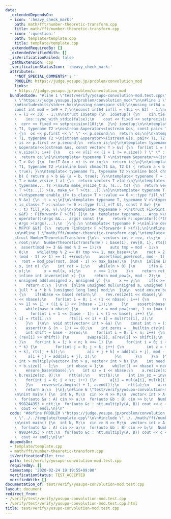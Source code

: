 ```yaml
---
data:
  _extendedDependsOn:
  - icon: ':heavy_check_mark:'
    path: math/fft/number-theoretic-transform.cpp
    title: math/fft/number-theoretic-transform.cpp
  - icon: ':question:'
    path: template/template.cpp
    title: template/template.cpp
  _extendedRequiredBy: []
  _extendedVerifiedWith: []
  _isVerificationFailed: false
  _pathExtension: cpp
  _verificationStatusIcon: ':heavy_check_mark:'
  attributes:
    '*NOT_SPECIAL_COMMENTS*': ''
    PROBLEM: https://judge.yosupo.jp/problem/convolution_mod
    links:
    - https://judge.yosupo.jp/problem/convolution_mod
  bundledCode: "#line 1 \"test/verify/yosupo-convolution-mod.test.cpp\"\n#define PROBLEM\
    \ \"https://judge.yosupo.jp/problem/convolution_mod\"\n\n#line 1 \"template/template.cpp\"\
    \n#include<bits/stdc++.h>\n\nusing namespace std;\n\nusing int64 = long long;\n\
    const int mod = 1e9 + 7;\n\nconst int64 infll = (1LL << 62) - 1;\nconst int inf\
    \ = (1 << 30) - 1;\n\nstruct IoSetup {\n  IoSetup() {\n    cin.tie(nullptr);\n\
    \    ios::sync_with_stdio(false);\n    cout << fixed << setprecision(10);\n  \
    \  cerr << fixed << setprecision(10);\n  }\n} iosetup;\n\n\ntemplate< typename\
    \ T1, typename T2 >\nostream &operator<<(ostream &os, const pair< T1, T2 >& p)\
    \ {\n  os << p.first << \" \" << p.second;\n  return os;\n}\n\ntemplate< typename\
    \ T1, typename T2 >\nistream &operator>>(istream &is, pair< T1, T2 > &p) {\n \
    \ is >> p.first >> p.second;\n  return is;\n}\n\ntemplate< typename T >\nostream\
    \ &operator<<(ostream &os, const vector< T > &v) {\n  for(int i = 0; i < (int)\
    \ v.size(); i++) {\n    os << v[i] << (i + 1 != v.size() ? \" \" : \"\");\n  }\n\
    \  return os;\n}\n\ntemplate< typename T >\nistream &operator>>(istream &is, vector<\
    \ T > &v) {\n  for(T &in : v) is >> in;\n  return is;\n}\n\ntemplate< typename\
    \ T1, typename T2 >\ninline bool chmax(T1 &a, T2 b) { return a < b && (a = b,\
    \ true); }\n\ntemplate< typename T1, typename T2 >\ninline bool chmin(T1 &a, T2\
    \ b) { return a > b && (a = b, true); }\n\ntemplate< typename T = int64 >\nvector<\
    \ T > make_v(size_t a) {\n  return vector< T >(a);\n}\n\ntemplate< typename T,\
    \ typename... Ts >\nauto make_v(size_t a, Ts... ts) {\n  return vector< decltype(make_v<\
    \ T >(ts...)) >(a, make_v< T >(ts...));\n}\n\ntemplate< typename T, typename V\
    \ >\ntypename enable_if< is_class< T >::value == 0 >::type fill_v(T &t, const\
    \ V &v) {\n  t = v;\n}\n\ntemplate< typename T, typename V >\ntypename enable_if<\
    \ is_class< T >::value != 0 >::type fill_v(T &t, const V &v) {\n  for(auto &e\
    \ : t) fill_v(e, v);\n}\n\ntemplate< typename F >\nstruct FixPoint : F {\n  FixPoint(F\
    \ &&f) : F(forward< F >(f)) {}\n \n  template< typename... Args >\n  decltype(auto)\
    \ operator()(Args &&... args) const {\n    return F::operator()(*this, forward<\
    \ Args >(args)...);\n  }\n};\n \ntemplate< typename F >\ninline decltype(auto)\
    \ MFP(F &&f) {\n  return FixPoint< F >{forward< F >(f)};\n}\n#line 4 \"test/verify/yosupo-convolution-mod.test.cpp\"\
    \n\n#line 1 \"math/fft/number-theoretic-transform.cpp\"\ntemplate< int mod >\n\
    struct NumberTheoreticTransform {\n\n  vector< int > rev, rts;\n  int base, max_base,\
    \ root;\n\n  NumberTheoreticTransform() : base(1), rev{0, 1}, rts{0, 1} {\n  \
    \  assert(mod >= 3 && mod % 2 == 1);\n    auto tmp = mod - 1;\n    max_base =\
    \ 0;\n    while(tmp % 2 == 0) tmp >>= 1, max_base++;\n    root = 2;\n    while(mod_pow(root,\
    \ (mod - 1) >> 1) == 1) ++root;\n    assert(mod_pow(root, mod - 1) == 1);\n  \
    \  root = mod_pow(root, (mod - 1) >> max_base);\n  }\n\n  inline int mod_pow(int\
    \ x, int n) {\n    int ret = 1;\n    while(n > 0) {\n      if(n & 1) ret = mul(ret,\
    \ x);\n      x = mul(x, x);\n      n >>= 1;\n    }\n    return ret;\n  }\n\n \
    \ inline int inverse(int x) {\n    return mod_pow(x, mod - 2);\n  }\n\n  inline\
    \ unsigned add(unsigned x, unsigned y) {\n    x += y;\n    if(x >= mod) x -= mod;\n\
    \    return x;\n  }\n\n  inline unsigned mul(unsigned a, unsigned b) {\n    return\
    \ 1ull * a * b % (unsigned long long) mod;\n  }\n\n  void ensure_base(int nbase)\
    \ {\n    if(nbase <= base) return;\n    rev.resize(1 << nbase);\n    rts.resize(1\
    \ << nbase);\n    for(int i = 0; i < (1 << nbase); i++) {\n      rev[i] = (rev[i\
    \ >> 1] >> 1) + ((i & 1) << (nbase - 1));\n    }\n    assert(nbase <= max_base);\n\
    \    while(base < nbase) {\n      int z = mod_pow(root, 1 << (max_base - 1 - base));\n\
    \      for(int i = 1 << (base - 1); i < (1 << base); i++) {\n        rts[i <<\
    \ 1] = rts[i];\n        rts[(i << 1) + 1] = mul(rts[i], z);\n      }\n      ++base;\n\
    \    }\n  }\n\n  void ntt(vector< int > &a) {\n    const int n = (int) a.size();\n\
    \    assert((n & (n - 1)) == 0);\n    int zeros = __builtin_ctz(n);\n    ensure_base(zeros);\n\
    \    int shift = base - zeros;\n    for(int i = 0; i < n; i++) {\n      if(i <\
    \ (rev[i] >> shift)) {\n        swap(a[i], a[rev[i] >> shift]);\n      }\n   \
    \ }\n    for(int k = 1; k < n; k <<= 1) {\n      for(int i = 0; i < n; i += 2\
    \ * k) {\n        for(int j = 0; j < k; j++) {\n          int z = mul(a[i + j\
    \ + k], rts[j + k]);\n          a[i + j + k] = add(a[i + j], mod - z);\n     \
    \     a[i + j] = add(a[i + j], z);\n        }\n      }\n    }\n  }\n\n  vector<\
    \ int > multiply(vector< int > a, vector< int > b) {\n    int need = a.size()\
    \ + b.size() - 1;\n    int nbase = 1;\n    while((1 << nbase) < need) nbase++;\n\
    \    ensure_base(nbase);\n    int sz = 1 << nbase;\n    a.resize(sz, 0);\n   \
    \ b.resize(sz, 0);\n    ntt(a);\n    ntt(b);\n    int inv_sz = inverse(sz);\n\
    \    for(int i = 0; i < sz; i++) {\n      a[i] = mul(a[i], mul(b[i], inv_sz));\n\
    \    }\n    reverse(a.begin() + 1, a.end());\n    ntt(a);\n    a.resize(need);\n\
    \    return a;\n  }\n};\n#line 6 \"test/verify/yosupo-convolution-mod.test.cpp\"\
    \n\nint main() {\n  int N, M;\n  cin >> N >> M;\n  vector< int > A(N), B(M);\n\
    \  for(auto &a : A) cin >> a;\n  for(auto &b : B) cin >> b;\n  NumberTheoreticTransform<\
    \ 998244353 > ntt;\n  for(auto &c : ntt.multiply(A, B)) cout << c << \" \";\n\
    \  cout << endl;\n}\n"
  code: "#define PROBLEM \"https://judge.yosupo.jp/problem/convolution_mod\"\n\n#include\
    \ \"../../template/template.cpp\"\n\n#include \"../../math/fft/number-theoretic-transform.cpp\"\
    \n\nint main() {\n  int N, M;\n  cin >> N >> M;\n  vector< int > A(N), B(M);\n\
    \  for(auto &a : A) cin >> a;\n  for(auto &b : B) cin >> b;\n  NumberTheoreticTransform<\
    \ 998244353 > ntt;\n  for(auto &c : ntt.multiply(A, B)) cout << c << \" \";\n\
    \  cout << endl;\n}\n"
  dependsOn:
  - template/template.cpp
  - math/fft/number-theoretic-transform.cpp
  isVerificationFile: true
  path: test/verify/yosupo-convolution-mod.test.cpp
  requiredBy: []
  timestamp: '2020-02-24 19:19:55+09:00'
  verificationStatus: TEST_ACCEPTED
  verifiedWith: []
documentation_of: test/verify/yosupo-convolution-mod.test.cpp
layout: document
redirect_from:
- /verify/test/verify/yosupo-convolution-mod.test.cpp
- /verify/test/verify/yosupo-convolution-mod.test.cpp.html
title: test/verify/yosupo-convolution-mod.test.cpp
---
```

